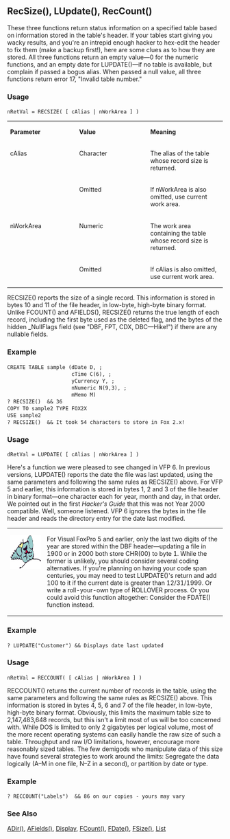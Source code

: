 ## RecSize(), LUpdate(), RecCount()

These three functions return status information on a specified table based on information stored in the table's header. If your tables start giving you wacky results, and you're an intrepid enough hacker to hex-edit the header to fix them (make a backup first!), here are some clues as to how they are stored. All three functions return an empty value&mdash;0 for the numeric functions, and an empty date for LUPDATE()&mdash;if no table is available, but complain if passed a bogus alias. When passed a null value, all three functions return error 17, "Invalid table number."

### Usage

```foxpro
nRetVal = RECSIZE( [ cAlias | nWorkArea ] )
```
<table>
<tr>
  <td width="32%" valign="top">
  <p><b>Parameter</b></p>
  </td>
  <td width="23%" valign="top">
  <p><b>Value</b></p>
  </td>
  <td width="45%" valign="top">
  <p><b>Meaning</b></p>
  </td>
 </tr>
<tr>
  <td width="32%" rowspan="2" valign="top">
  <p>cAlias</p>
  </td>
  <td width="23%" valign="top">
  <p>Character</p>
  </td>
  <td width="45%" valign="top">
  <p>The alias of the table whose record size is returned.</p>
  </td>
 </tr>
<tr>
  <td width="33%" valign="top">
  <p>Omitted </p>
  </td>
  <td width="67%" valign="top">
  <p>If nWorkArea is also omitted, use current work area.</p>
  </td>
 </tr>
<tr>
  <td width="32%" rowspan="2" valign="top">
  <p>nWorkArea</p>
  </td>
  <td width="23%" valign="top">
  <p>Numeric</p>
  </td>
  <td width="45%" valign="top">
  <p>The work area containing the table whose record size is returned.</p>
  </td>
 </tr>
<tr>
  <td width="33%" valign="top">
  <p>Omitted</p>
  </td>
  <td width="67%" valign="top">
  <p>If cAlias is also omitted, use current work area.</p>
  </td>
 </tr>
</table>

RECSIZE() reports the size of a single record. This information is stored in bytes 10 and 11 of the file header, in low-byte, high-byte binary format. Unlike FCOUNT() and AFIELDS(), RECSIZE() returns the true length of each record, including the first byte used as the deleted flag, and the bytes of the hidden _NullFlags field (see "DBF, FPT, CDX, DBC&mdash;Hike!") if there are any nullable fields.

### Example

```foxpro
CREATE TABLE sample (dDate D, ;
                     cTime C(6), ;
                     yCurrency Y, ;
                     nNumeric N(9,3), ;
                     mMemo M)
? RECSIZE()  && 36
COPY TO sample2 TYPE FOX2X
USE sample2
? RECSIZE()  && It took 54 characters to store in Fox 2.x!
```
### Usage

```foxpro
dRetVal = LUPDATE( [ cAlias | nWorkArea ] )
```

Here's a function we were pleased to see changed in VFP 6. In previous versions, LUPDATE() reports the date the file was last updated, using the same parameters and following the same rules as RECSIZE() above. For VFP 5 and earlier, this information is stored in bytes 1, 2 and 3 of the file header in binary format&mdash;one character each for year, month and day, in that order. We pointed out in the first *Hacker's Guide* that this was not Year 2000 compatible. Well, someone listened. VFP 6 ignores the bytes in the file header and reads the directory entry for the date last modified.

<table>
<tr>
  <td width="17%" valign="top">
<p><img width="94" height="78" src="fixbug1.gif">
  </td>
  <td width="83%">
  <p>For Visual FoxPro 5 and earlier, only the last two digits of the year are stored within the DBF header&mdash;updating a file in 1900 or in 2000 both store CHR(00) to byte 1. While the former is unlikely, you should consider several coding alternatives. If you're planning on having your code span centuries, you may need to test LUPDATE()'s return and add 100 to it if the current date is greater than 12/31/1999. Or write a roll-your-own type of ROLLOVER process. Or you could avoid this function altogether: Consider the FDATE() function instead.</p>
  </td>
 </tr>
</table>

### Example

```foxpro
? LUPDATE("Customer") && Displays date last updated
```
### Usage

```foxpro
nRetVal = RECCOUNT( [ cAlias | nWorkArea ] )
```

RECCOUNT() returns the current number of records in the table, using the same parameters and following the same rules as RECSIZE() above. This information is stored in bytes 4, 5, 6 and 7 of the file header, in low-byte, high-byte binary format. Obviously, this limits the maximum table size to 2,147,483,648 records, but this isn't a limit most of us will be too concerned with. While DOS is limited to only 2 gigabytes per logical volume, most of the more recent operating systems can easily handle the raw size of such a table. Throughput and raw I/O limitations, however, encourage more reasonably sized tables. The few demigods who manipulate data of this size have found several strategies to work around the limits: Segregate the data logically (A&ndash;M in one file, N&ndash;Z in a second), or partition by date or type.

### Example

```foxpro
? RECCOUNT("Labels")  && 86 on our copies - yours may vary
```
### See Also

[ADir()](s4g212.md), [AFields()](s4g292.md), [Display](s4g784.md), [FCount()](s4g076.md), [FDate()](s4g365.md), [FSize()](s4g076.md), [List](s4g784.md)